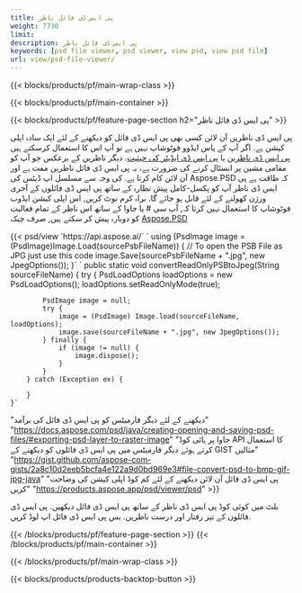 ```yaml
---
title: پی ایس ڈی فائل ناظر
weight: 7730
limit: 
description: پی ایس ڈی فائل ناظر
keywords: [psd file viewer, psd viewer, view psd, view psd file]
url: view/psd-file-viewer/
---
```


{{< blocks/products/pf/main-wrap-class >}}

{{< blocks/products/pf/main-container >}}

{{< blocks/products/pf/feature-page-section h2="پی ایس ڈی فائل ناظر" >}}
<p>پی ایس ڈی ناظرین آن لائن کسی بھی پی ایس ڈی فائل کو دیکھنے کے لئے ایک سادہ اپلی کیشن ہے. اگر آپ کے پاس ایڈوو فوٹوشاپ نہیں ہے تو آپ اس کا استعمال کرسکتے ہیں <a href="/psd/view/psd-file-viewer">پی ایس ڈی ناظرین</a> یا <a href="https://products.aspose.app/psd/editor">پی ایس ڈی ایڈیٹر کی حیثیت</a>. دیگر ناظرین کے برعکس جو آپ کو مقامی مشین پر انسٹال کرنے کی ضرورت ہے، یہ پی ایس ڈی فائل ناظرین مفت ہے اور آن لائن کام کرتا ہے. کی وجہ سے مسلسل اپ ڈیٹس کی Aspose.PSD کہ طاقت ہے پی ایس ڈی ناظر آپ کو پکسل-کامل پیش نظارہ کے ساتھ پی ایس ڈی فائلوں کے آخری ورژن کھولنے کے لئے قابل ہو جائے گا. براہ کرم نوٹ کریں, اس اپلی کیشن ایڈوب فوٹوشاپ کا استعمال نہیں کرتا کہ, آپ سی # یا جاوا کے ساتھ اس ناظر کے تمام فعالیت کو دوبارہ پیش کر سکتے ہیں, صرف چیک <a href="https://products.aspose.com/psd">Aspose.PSD</a></p>
{{< psd/view `https://api.aspose.ai/` 
`    using (PsdImage image = (PsdImage)Image.Load(sourcePsbFileName))
    {
	    // To open the PSB File as JPG just use this code
        image.Save(sourcePsbFileName + ".jpg",  new JpegOptions());
    }` `    public static void convertReadOnlyPSBtoJpeg(String sourceFileName) {
        try {
            PsdLoadOptions loadOptions = new PsdLoadOptions();
            loadOptions.setReadOnlyMode(true);
            
            PsdImage image = null;
            try {
                image = (PsdImage) Image.load(sourceFileName, loadOptions);
                image.save(sourceFileName + ".jpg", new JpegOptions());
            } finally {
                if (image != null) {
                    image.dispose();
                }
            }
        } catch (Exception ex) {

        }
    }` 
"دیکھنے کے لئے دیگر فارمیٹس کو پی ایس ڈی فائل کی برآمد" "https://docs.aspose.com/psd/java/creating-opening-and-saving-psd-files/#exporting-psd-layer-to-raster-image" 
"جاوا پر ہائی کوڈ API کا استعمال کرتے ہوئے دیگر فارمیٹس میں پی ایس ڈی فائلوں کو دیکھنے کے GIST مثالیں" "https://gist.github.com/aspose-com-gists/2a8c10d2eeb5bcfa4e122a9d0bd969e3#file-convert-psd-to-bmp-gif-jpg-java" 
"پی ایس ڈی فائل آن لائن دیکھنے کے لئے کم کوڈ اپلی کیشن کی وضاحت کریں" "https://products.aspose.app/psd/viewer/psd" >}}
<p>بلٹ میں کوئی کوڈ پی ایس ڈی ناظر کے ساتھ پی ایس ڈی فائل دیکھیں. پی ایس ڈی فائلوں کے تیز رفتار اور درست ناظرین. بس پی ایس ڈی فائل اپ لوڈ کریں.</p>
{{< /blocks/products/pf/feature-page-section >}}
{{< /blocks/products/pf/main-container >}}


{{< /blocks/products/pf/main-wrap-class >}}

{{< blocks/products/products-backtop-button >}}

